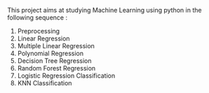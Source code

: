 This project aims at studying Machine Learning using python in the following sequence : 

1. Preprocessing
2. Linear Regression
3. Multiple Linear Regression
4. Polynomial Regression
5. Decision Tree Regression
6. Random Forest Regression
7. Logistic Regression Classification
8. KNN Classification